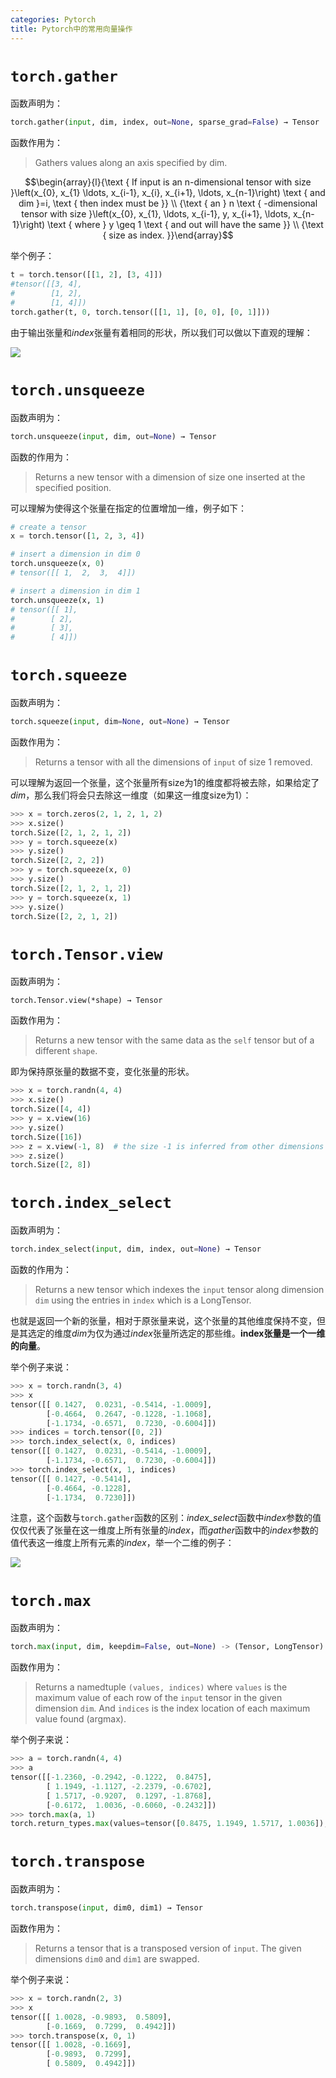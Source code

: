 ```yaml
---
categories: Pytorch
title: Pytorch中的常用向量操作
---
```


#  `torch.gather`

函数声明为：

```python
torch.gather(input, dim, index, out=None, sparse_grad=False) → Tensor
```

函数作用为：

> Gathers values along an axis specified by dim. 

$$\begin{array}{l}{\text { If input is an n-dimensional tensor with size }\left(x_{0}, x_{1} \ldots, x_{i-1}, x_{i}, x_{i+1}, \ldots, x_{n-1}\right) \text { and dim }=i, \text { then index must be }} \\ {\text { an } n \text { -dimensional tensor with size }\left(x_{0}, x_{1}, \ldots, x_{i-1}, y, x_{i+1}, \ldots, x_{n-1}\right) \text { where } y \geq 1 \text { and out will have the same }} \\ {\text { size as index. }}\end{array}$$

举个例子：

```python
t = torch.tensor([[1, 2], [3, 4]])
#tensor([[3, 4],
#        [1, 2],
#        [1, 4]])
torch.gather(t, 0, torch.tensor([[1, 1], [0, 0], [0, 1]]))
```

由于输出张量和*index*张量有着相同的形状，所以我们可以做以下直观的理解：

![](../../../img/gather.png)

#  `torch.unsqueeze`

函数声明为：

```python
torch.unsqueeze(input, dim, out=None) → Tensor
```

函数的作用为：

> Returns a new tensor with a dimension of size one inserted at the specified position. 

可以理解为使得这个张量在指定的位置增加一维，例子如下：

```python
# create a tensor
x = torch.tensor([1, 2, 3, 4])

# insert a dimension in dim 0
torch.unsqueeze(x, 0)
# tensor([[ 1,  2,  3,  4]])

# insert a dimension in dim 1
torch.unsqueeze(x, 1)
# tensor([[ 1],
#        [ 2],
#        [ 3],
#        [ 4]])
```

#  `torch.squeeze`

函数声明为：

```python
torch.squeeze(input, dim=None, out=None) → Tensor
```

函数作用为：

> Returns a tensor with all the dimensions of `input` of size 1 removed. 

可以理解为返回一个张量，这个张量所有size为1的维度都将被去除，如果给定了*dim*，那么我们将会只去除这一维度（如果这一维度size为1）：

```python
>>> x = torch.zeros(2, 1, 2, 1, 2)
>>> x.size()
torch.Size([2, 1, 2, 1, 2])
>>> y = torch.squeeze(x)
>>> y.size()
torch.Size([2, 2, 2])
>>> y = torch.squeeze(x, 0)
>>> y.size()
torch.Size([2, 1, 2, 1, 2])
>>> y = torch.squeeze(x, 1)
>>> y.size()
torch.Size([2, 2, 1, 2])
```

#  `torch.Tensor.view `

函数声明为：

```
torch.Tensor.view(*shape) → Tensor
```

函数作用为：

> Returns a new tensor with the same data as the `self` tensor but of a different `shape`. 

即为保持原张量的数据不变，变化张量的形状。

```python
>>> x = torch.randn(4, 4)
>>> x.size()
torch.Size([4, 4])
>>> y = x.view(16)
>>> y.size()
torch.Size([16])
>>> z = x.view(-1, 8)  # the size -1 is inferred from other dimensions
>>> z.size()
torch.Size([2, 8])
```

#  `torch.index_select` 

函数声明为：

```python
torch.index_select(input, dim, index, out=None) → Tensor
```

函数的作用为：

> Returns a new tensor which indexes the `input` tensor along dimension `dim` using the entries in `index` which is a LongTensor. 

也就是返回一个新的张量，相对于原张量来说，这个张量的其他维度保持不变，但是其选定的维度*dim*为仅为通过*index*张量所选定的那些维。**index张量是一个一维的向量**。

举个例子来说：

```python
>>> x = torch.randn(3, 4)
>>> x
tensor([[ 0.1427,  0.0231, -0.5414, -1.0009],
        [-0.4664,  0.2647, -0.1228, -1.1068],
        [-1.1734, -0.6571,  0.7230, -0.6004]])
>>> indices = torch.tensor([0, 2])
>>> torch.index_select(x, 0, indices)
tensor([[ 0.1427,  0.0231, -0.5414, -1.0009],
        [-1.1734, -0.6571,  0.7230, -0.6004]])
>>> torch.index_select(x, 1, indices)
tensor([[ 0.1427, -0.5414],
        [-0.4664, -0.1228],
        [-1.1734,  0.7230]])
```

注意，这个函数与`torch.gather`函数的区别：*index_select*函数中*index*参数的值仅仅代表了张量在这一维度上所有张量的*index*，而*gather*函数中的*index*参数的值代表这一维度上所有元素的*index*，举一个二维的例子：

![](../../../img/gatherandindex_select.png)

# `torch.max`

函数声明为：

```python
torch.max(input, dim, keepdim=False, out=None) -> (Tensor, LongTensor)
```

函数作用为：

>  Returns a namedtuple `(values, indices)` where `values` is the maximum value of each row of the `input` tensor in the given dimension `dim`. And `indices` is the index location of each maximum value found (argmax). 

举个例子来说：

```python
>>> a = torch.randn(4, 4)
>>> a
tensor([[-1.2360, -0.2942, -0.1222,  0.8475],
        [ 1.1949, -1.1127, -2.2379, -0.6702],
        [ 1.5717, -0.9207,  0.1297, -1.8768],
        [-0.6172,  1.0036, -0.6060, -0.2432]])
>>> torch.max(a, 1)
torch.return_types.max(values=tensor([0.8475, 1.1949, 1.5717, 1.0036]), indices=tensor([3, 0, 0, 1]))
```

# `torch.transpose`

函数声明为：

```python
torch.transpose(input, dim0, dim1) → Tensor
```

函数作用为：

> Returns a tensor that is a transposed version of `input`. The given dimensions `dim0` and `dim1` are swapped. 

举个例子来说：

```python
>>> x = torch.randn(2, 3)
>>> x
tensor([[ 1.0028, -0.9893,  0.5809],
        [-0.1669,  0.7299,  0.4942]])
>>> torch.transpose(x, 0, 1)
tensor([[ 1.0028, -0.1669],
        [-0.9893,  0.7299],
        [ 0.5809,  0.4942]])
```


